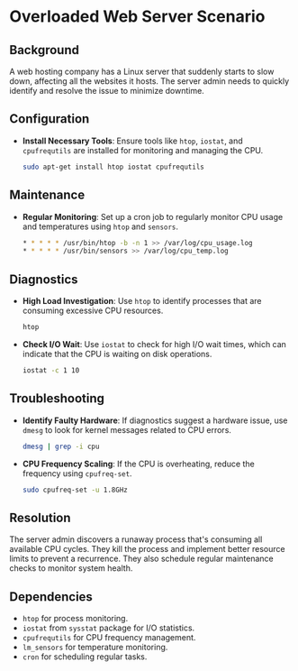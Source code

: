 # Overloaded Web Server Scenario

## Background
A web hosting company has a Linux server that suddenly starts to slow down, affecting all the websites it hosts. The server admin needs to quickly identify and resolve the issue to minimize downtime.

## Configuration
- **Install Necessary Tools**: Ensure tools like `htop`, `iostat`, and `cpufrequtils` are installed for monitoring and managing the CPU.
  ```bash
  sudo apt-get install htop iostat cpufrequtils
  ```

## Maintenance
- **Regular Monitoring**: Set up a cron job to regularly monitor CPU usage and temperatures using `htop` and `sensors`.
  ```bash
  * * * * * /usr/bin/htop -b -n 1 >> /var/log/cpu_usage.log
  * * * * * /usr/bin/sensors >> /var/log/cpu_temp.log
  ```

## Diagnostics
- **High Load Investigation**: Use `htop` to identify processes that are consuming excessive CPU resources.
  ```bash
  htop
  ```
- **Check I/O Wait**: Use `iostat` to check for high I/O wait times, which can indicate that the CPU is waiting on disk operations.
  ```bash
  iostat -c 1 10
  ```

## Troubleshooting
- **Identify Faulty Hardware**: If diagnostics suggest a hardware issue, use `dmesg` to look for kernel messages related to CPU errors.
  ```bash
  dmesg | grep -i cpu
  ```
- **CPU Frequency Scaling**: If the CPU is overheating, reduce the frequency using `cpufreq-set`.
  ```bash
  sudo cpufreq-set -u 1.8GHz
  ```

## Resolution
The server admin discovers a runaway process that's consuming all available CPU cycles. They kill the process and implement better resource limits to prevent a recurrence. They also schedule regular maintenance checks to monitor system health.

## Dependencies
- `htop` for process monitoring.
- `iostat` from `sysstat` package for I/O statistics.
- `cpufrequtils` for CPU frequency management.
- `lm_sensors` for temperature monitoring.
- `cron` for scheduling regular tasks.
